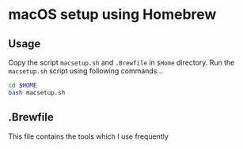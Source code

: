 # macOS setup using Homebrew

## Usage

Copy the script `macsetup.sh` and `.Brewfile` in `$Home` directory.
Run the `macsetup.sh` script using following commands...

```bash
cd $HOME
bash macsetup.sh
```

## .Brewfile
This file contains the tools which I use frequently